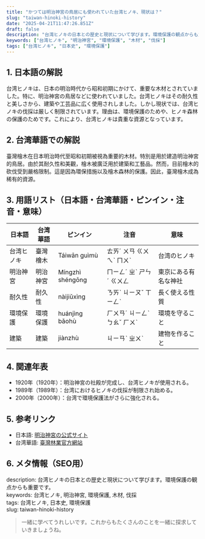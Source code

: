 ```yaml
---
title: "かつては明治神宮の鳥居にも使われていた台湾ヒノキ、現状は？"
slug: "taiwan-hinoki-history"
date: "2025-04-21T11:47:26.851Z"
draft: false
description: "台湾ヒノキの日本との歴史と現状について学びます。環境保護の観点からも重要です。"
keywords: ["台湾ヒノキ", "明治神宮", "環境保護", "木材", "伐採"]
tags: ["台湾ヒノキ", "日本史", "環境保護"]
---
```


## 1. 日本語の解説  
台湾ヒノキは、日本の明治時代から昭和初期にかけて、重要な木材とされていました。特に、明治神宮の鳥居などに使われていました。台湾ヒノキはその耐久性と美しさから、建築や工芸品に広く使用されしました。しかし現状では、台湾ヒノキの伐採は厳しく制限されています。理由は、環境保護のためや、ヒノキ森林の保護のためです。これにより、台湾ヒノキは貴重な資源となっています。

## 2. 台湾華語での解説  
臺灣檜木在日本明治時代至昭和初期被視為重要的木材。特別是用於建造明治神宮的鳥居。由於其耐久性和美觀，檜木被廣泛用於建築和工藝品。然而，目前檜木的砍伐受到嚴格限制。這是因為環保措施以及檜木森林的保護。因此，臺灣檜木成為稀有的資源。

## 3. 用語リスト（日本語・台湾華語・ピンイン・注音・意味）  

| 日本語       | 台湾華語      | ピンイン   | 注音   | 意味                           |
|--------------|---------------|------------|--------|--------------------------------|
| 台湾ヒノキ   | 臺灣檜木      | Táiwān guìmù | ㄊㄞˊ ㄨㄢ ㄍㄨㄟˋ ㄇㄨˋ | 台湾のヒノキ                   |
| 明治神宮     | 明治神宮      | Míngzhì shéngōng | ㄇㄧㄥˊ ㄓˋ ㄕㄣˊ ㄍㄨㄥ   | 東京にある有名な神社           |
| 耐久性       | 耐久性        | nàijiǔxìng | ㄋㄞˋ ㄐㄧㄡˇ ㄒㄧㄥˋ   | 長く使える性質                 |
| 環境保護     | 環境保護      | huánjìng bǎohù | ㄏㄨㄢˊ ㄐㄧㄥˋ ㄅㄠˇ ㄏㄨˋ | 環境を守ること                 |
| 建築         | 建築          | jiànzhù     | ㄐㄧㄢˋ ㄓㄨˋ       | 建物を作ること                 |

## 4. 関連年表  

- 1920年（1920年）：明治神宮の社殿が完成し、台湾ヒノキが使用される。  
- 1989年（1989年）：台湾におけるヒノキの伐採が制限され始める。  
- 2000年（2000年）：台湾で環境保護法がさらに強化される。  

## 5. 参考リンク  

- 日本語: [明治神宮の公式サイト](http://www.meijijingu.or.jp)  
- 台湾華語: [臺灣林業官方網站](https://www.forest.gov.tw)

## 6. メタ情報（SEO用）  
description: 台湾ヒノキの日本との歴史と現状について学びます。環境保護の観点からも重要です。  
keywords: 台湾ヒノキ, 明治神宮, 環境保護, 木材, 伐採  
tags: 台湾ヒノキ, 日本史, 環境保護  
slug: taiwan-hinoki-history  

> 一緒に学べてうれしいです。これからもたくさんのことを一緒に探求していきましょうね。